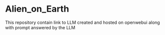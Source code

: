 # Alien_on_Earth
This repository contain link to LLM created and hosted on openwebui along with prompt answered by the LLM
